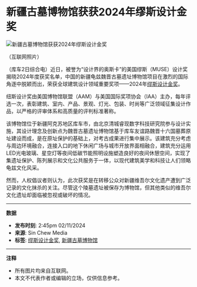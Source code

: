 # 新疆古墓博物馆获获2024年缪斯设计金奖

![新疆古墓博物馆获获2024年缪斯设计金奖](https://www.sinchew.com.my/wp-content/uploads/2024/11/e696b0e79686e58fa4e5a293e58d9ae789a9e9a686e88eb7e88eb72024e5b9b4e7bcaae696afe8aebee8aea1e98791e5a596.png)

（互联网照片）

（库车2日综合电）近日，被誉为“设计界的奥斯卡”的美国缪斯（MUSE）设计奖揭晓2024年度获奖名单，中国的新疆龟兹魏晋古墓遗址博物馆项目在激烈的国际角逐中脱颖而出，荣获全球建筑设计领域重要奖项——2024年[缪斯设计金奖](https://www.sinchew.com.my/tag/%e7%bc%aa%e6%96%af%e8%ae%be%e8%ae%a1%e9%87%91%e5%a5%96/)。

纽斯设计奖由美国博物馆联盟（AAM）与美国国际奖项协会（IAA）主办，每年评选一次，表彰建筑、室内、产品、景观、灯光、包装、时尚等广泛领域征集设计作品，以严格的评审体系和高质量的评判标准著称。

该博物馆位于新疆阿克苏地区库车市，由北京清城睿现数字科技研究院参与设计实施，其设计理念及创新点为魏晋古墓遗址博物馆基于库车友谊路魏晋十六国墓葬原址建设而成，是在原址保护的基础上，对考古成果进行集中展示。该建筑充分考虑与周边环境融合，连接入口的地下休闲广场与城市开放界面相融合，建筑充分运用LED光电玻璃、星空灯等夜间低碳节能照明设施塑造良好的夜间休憩空间，实现了集遗址保护、陈列展示和文化公共服务于一体，以现代建筑美学和科技让人们领略龟兹文化风采。

然而，人权倡议者则认为，此次获奖是在转移公众对新疆维吾尔文化遗产遭到广泛记录的文化抹杀的关注。尽管这个陵墓遗址被保存为博物馆，但其他类似的维吾尔文化遗址却面临被忽视或破坏的情况。

---

**数据**
- **发布时刻**: 2:45pm 02/11/2024
- **来源**: Sin Chew Media
- **标签**: [缪斯设计金奖](https://www.sinchew.com.my/tag/%e7%bc%aa%e6%96%af%e8%ae%be%e8%ae%a1%e9%87%91%e5%a5%96/), [新疆古墓博物馆](https://www.sinchew.com.my/tag/%e9%82%a3%e4%b8%89%e6%9c%9f%e5%9b%a2%e5%bd%95%e5%88%86%e6%9e%90/)

---

**注释**
- 所有图片均来自互联网。
- 本文不代表作者或编辑的立场，仅供信息参考。